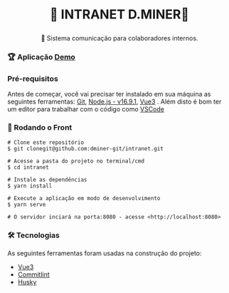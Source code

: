 <h1 align="center">

👾  INTRANET D.MINER👾
</h1>
<p align="center">🚀  Sistema comunicação para colaboradores internos. 
</p>

### 🏆 Aplicação [Demo](https://dminer.herokuapp.com/)

### Pré-requisitos

Antes de começar, você vai precisar ter instalado em sua máquina as seguintes ferramentas:
[Git](https://git-scm.com/), [Node.js - v16.9.1](https://nodejs.org/en/), [Vue3](https://v3.vuejs.org/) .
Além disto é bom ter um editor para trabalhar com o código como [VSCode](https://code.visualstudio.com/)

### 🎲 Rodando o Front

```
# Clone este repositório
$ git clonegit@github.com:dminer-git/intranet.git

# Acesse a pasta do projeto no terminal/cmd
$ cd intranet

# Instale as dependências 
$ yarn install

# Execute a aplicação em modo de desenvolvimento
$ yarn serve

# O servidor inciará na porta:8080 - acesse <http://localhost:8080>

```

### 🛠 Tecnologias

As seguintes ferramentas foram usadas na construção do projeto:

- [Vue3](https://v3.vuejs.org/)
- [Commitlint](https://commitlint.js.org/)
- [Husky](https://www.husky.com.br/)

